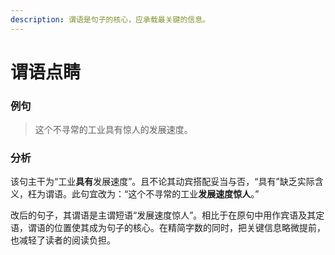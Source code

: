 ```yaml
---
description: 谓语是句子的核心，应承载最关键的信息。
---
```


# 谓语点睛

### 例句

> 这个不寻常的工业具有惊人的发展速度。

### 分析

该句主干为“工业**具有**发展速度”。且不论其动宾搭配妥当与否，“具有”缺乏实际含义，枉为谓语。此句宜改为：“这个不寻常的工业**发展速度惊人**。”

改后的句子，其谓语是主谓短语“发展速度惊人”。相比于在原句中用作宾语及其定语，谓语的位置使其成为句子的核心。在精简字数的同时，把关键信息略微提前，也减轻了读者的阅读负担。

